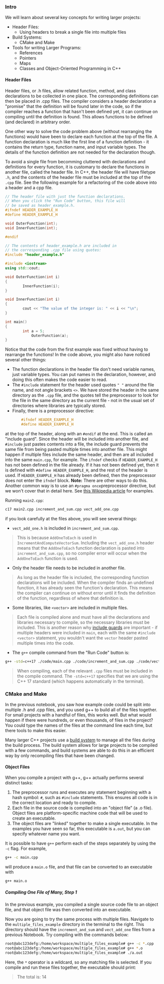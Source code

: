 ### Intro

We will learn about several key concepts for writing larger projects:
- Header Files:
    - Using headers to break a single file into multiple files
- Build Systems:
    - CMake and Make
- Tools for writing Larger Programs:
    - References
    - Pointers
    - Maps
    - Classes and Object-Oriented Programming in C++

#### Header Files
Header files, or .h files, allow related function, method, and class
declarations to be collected in one place. The corresponding definitions can 
then be placed in .cpp files. The compiler considers a header declaration a 
"promise" that the definition will be found later in the code, so if the 
compiler reaches a function that hasn't been defined yet, it can continue on 
compiling until the definition is found. This allows functions to be defined 
(and declared) in arbitrary order.

One other way to solve the code problem above (without rearranging the 
functions) would have been to declare each function at the top of the file. 
A function declaration is much like the first line of a function definition - 
it contains the return type, function name, and input variable types. The 
details of the function definition are not needed for the declaration though.

To avoid a single file from becomming cluttered with declarations and 
definitions for every function, it is customary to declare the functions in 
another file, called the header file. In C++, the header file will have 
filetype `.h`, and the contents of the header file must be included at the 
top of the `.cpp` file. See the following example for a refactoring of the 
code above into a header and a cpp file.

```cpp
// The header file with just the function declarations.
// When you click the "Run Code" button, this file will
// be saved as header_example.h.
#ifndef HEADER_EXAMPLE_H
#define HEADER_EXAMPLE_H

void OuterFunction(int);
void InnerFunction(int);

#endif
```

```cpp
// The contents of header_example.h are included in 
// the corresponding .cpp file using quotes:
#include "header_example.h"

#include <iostream>
using std::cout;

void OuterFunction(int i) 
{
        InnerFunction(i);
}

void InnerFunction(int i) 
{
        cout << "The value of the integer is: " << i << "\n";
}

int main() 
{
        int a = 5;
            OuterFunction(a);
}
```

Notice that the code from the first example was fixed without having to rearrange the functions! In the code above, you might also have noticed several other things:
- The function declarations in the header file don't need variable names, just variable types. You can put names in the declaration, however, and doing this often makes the code easier to read.
- The `#include` statement for the header used quotes `" "` around the file name, and not angle brackets `<>`. We have stored the header in the same directory as the `.cpp` file, and the quotes tell the preprocessor to look for the file in the same directory as the current file - not in the usual set of directories where libraries are typically stored.
- Finally, there is a preprocessor directive:
    ```cpp
        #ifndef HEADER_EXAMPLE_H
        #define HEADER_EXAMPLE_H
    ``` 
    
at the top of the header, along with an `#endif` at the end. This is called an 
"include guard". Since the header will be included into another file, and 
`#include` just pastes contents into a file, the include guard prevents the 
same file from being pasted multiple times into another file. This might 
happen if multiple files include the same header, and then are all included 
into the same `main.cpp`, for example. 
The `ifndef` checks if `HEADER_EXAMPLE_H` has not been defined in the file 
already. If it has not been defined yet, then it is defined with 
`#define HEADER_EXAMPLE_H`, and the rest of the header is used. If 
`HEADER_EXAMPLE_H` has already been defined, then the preprocessor does not 
enter the `ifndef` block.
**Note:** There are other ways to do this. Another common way is to use an 
`#pragma once`preprocessor directive, but we won't cover that in detail here. 
See [this Wikipedia article](https://en.wikipedia.org/wiki/Include_guard) for 
examples.

Running `main2.cpp`:
```bash
c17 main2.cpp increment_and_sum.cpp vect_add_one.cpp
```


if you look carefully at the files above, you will see several things:
- `vect_add_one.h` is included in `increment_and_sum.cpp`.

>This is because `AddOneToEach` is used in `IncrementAndComputeVectorSum`.
Including the `vect_add_one.h` header means that the `AddOneToEach` function 
declaration is pasted into `increment_and_sum.cpp`, so no compiler error will 
occur when the `AddOneToEach` function is used.
    
- Only the header file needs to be included in another file. 

>As long as the header file is included, the corresponding function declarations 
will be included. When the compiler finds an undefined function, it has already 
seen the function's declaration. This means the compiler can continue on without 
error until it finds the definition of the function, regardless of where that 
definition is.
        
- Some libraries, like `<vector>` are included in multiple files.

>Each file is compiled alone and must have all the declarations and libraries 
necessary to compile, so the necessary libraries must be included. This is 
another reason why 
[include guards](https://github.com/isocpp/CppCoreGuidelines/blob/master/CppCoreGuidelines.md#Rs-guards) 
are important - if multiple headers were included in `main`, each with the 
same `#include <vector>` statement, you wouldn't want the `vector` header 
pasted multiple times into the code.

- The `g++` compile command from the "Run Code" button is:

```bash
g++ -std=c++17 ./code/main.cpp ./code/increment_and_sum.cpp ./code/vect_add_one.cpp && ./a.out
```

>When compiling, each of the relevant `.cpp` files must be included in the 
compile command. The `-std=c++17` specifies that we are using the C++ 17 standard 
(which happens automatically in the terminal).

### CMake and Make

In the previous notebook, you saw how example code could be split into 
multiple .h and .cpp files, and you used g++ to build all of the files 
together. For small projects with a handful of files, this works well. But what 
would happen if there were hundreds, or even thousands, of files in the project? 
You could type the names of the files at the command line each time, but there 
tools to make this easier.

Many larger C++ projects use a [build system](https://en.wikipedia.org/wiki/List_of_build_automation_software) 
to manage all the files during the build process. The build system allows for 
large projects to be compiled with a few commands, and build systems are able 
to do this in an efficient way by only recompiling files that have been changed.

#### Object Files

When you compile a project with g++, g++ actually performs several distinct tasks:
1. The preprocessor runs and executes any statement beginning with a hash 
symbol: `#`, such as `#include` statements. This ensures all code is in the 
correct location and ready to compile.
2. Each file in the source code is compiled into an "object file" (a .o file). 
Object files are platform-specific machine code that will be used to create an executable.
3. The object files are "linked" together to make a single executable. In the 
examples you have seen so far, this executable is `a.out`, but you can specify 
whatever name you want.

It is possible to have `g++` perform each of the steps separately by using the 
`-c` flag. For example,
```bash
g++ -c main.cpp
```
will produce a `main.o` file, and that file can be converted to an executable 
with 
```bash
g++ main.o
```

##### Compiling One File of Many, Step 1
In the previous example, you compiled a single source code file to an object 
file, and that object file was then converted into an executable.

Now you are going to try the same process with multiple files. Navigate to the 
`multiple_files_example` directory in the terminal to the right. 
This directory should have the `increment_and_sum` and `vect_add_one` 
files from a previous Notebook. Try compiling with the commands below:

```bash 
root@abc123defg:/home/workspace/multiple_files_example# g++ -c *.cpp
root@abc123defg:/home/workspace/multiple_files_example# g++ *.o
root@abc123defg:/home/workspace/multiple_files_example# ./a.out
```
Here, the `*` operator is a wildcard, so any matching file is selected. If you 
compile and run these files together, the executable should print:
>The total is: 14




